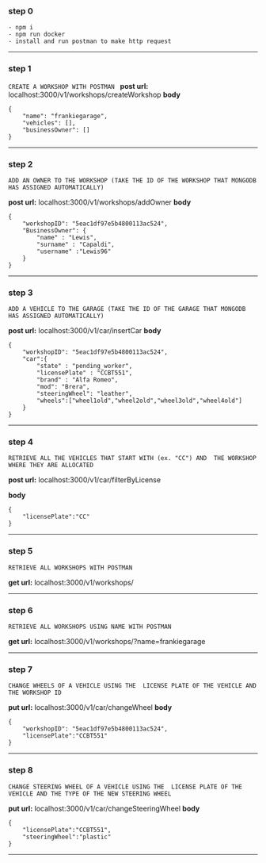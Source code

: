 ### step 0 

```
- npm i
- npm run docker
- install and run postman to make http request
```
---------------------------------------------

### step 1

`CREATE A WORKSHOP
WITH POSTMAN
`
<b>post url:</b>  <a>localhost:3000/v1/workshops/createWorkshop</a>
<b>body</b> 
```
{
    "name": "frankiegarage",
    "vehicles": [],
    "businessOwner": []
}
```
---------------------------------------------

### step 2
`
ADD AN OWNER TO THE WORKSHOP (TAKE THE ID OF THE WORKSHOP
THAT MONGODB HAS ASSIGNED AUTOMATICALLY)
`

<b>post url:</b>  <a>localhost:3000/v1/workshops/addOwner</a>
<b>body</b>
```
{
    "workshopID": "5eac1df97e5b4800113ac524",
    "BusinessOwner": {
        "name" : "Lewis",
        "surname" : "Capaldi",
        "username" :"Lewis96"
    }
}
```
---------------------------------------------

### step 3
`
ADD A VEHICLE TO THE GARAGE (TAKE THE ID OF THE GARAGE
THAT MONGODB HAS ASSIGNED AUTOMATICALLY)
`

<b>post url:</b>  <a>localhost:3000/v1/car/insertCar</a>
<b>body</b> 

```
{
    "workshopID": "5eac1df97e5b4800113ac524",
    "car":{
        "state" : "pending_worker",
        "licensePlate" : "CCBT551",
        "brand" : "Alfa Romeo",
        "mod": "Brera",
        "steeringWheel": "leather",
        "wheels":["wheel1old","wheel2old","wheel3old","wheel4old"]
    }
}
```
---------------------------------------------

### step 4
`
RETRIEVE ALL THE VEHICLES THAT START WITH (ex. "CC") AND 
THE WORKSHOP WHERE THEY ARE ALLOCATED
`

<b>post url:</b>  <a>localhost:3000/v1/car/filterByLicense</a>

<b>body</b>  
```
{
    "licensePlate":"CC"
}
```
---------------------------------------------


### step 5
`
RETRIEVE ALL WORKSHOPS
WITH POSTMAN
`

<b>get url:</b>  <a>localhost:3000/v1/workshops/</a>

---------------------------------------------

### step 6
`
RETRIEVE ALL WORKSHOPS USING NAME
WITH POSTMAN
`

<b>get url:</b> <a>localhost:3000/v1/workshops/?name=frankiegarage</a>

---------------------------------------------

### step 7

`
CHANGE WHEELS OF A VEHICLE USING THE 
LICENSE PLATE OF THE VEHICLE AND THE WORKSHOP ID
`

<b>put url:</b> localhost:3000/v1/car/changeWheel
<b>body</b>
```
{
    "workshopID": "5eac1df97e5b4800113ac524",
    "licensePlate":"CCBT551"
}
```
---------------------------------------------

### step 8

`
CHANGE STEERING WHEEL OF A VEHICLE USING THE 
LICENSE PLATE OF THE VEHICLE AND THE TYPE OF
THE NEW STEERING WHEEL
`

<b>put url:</b> localhost:3000/v1/car/changeSteeringWheel
<b>body</b>
```
{
    "licensePlate":"CCBT551",
    "steeringWheel":"plastic"
}
```
---------------------------------------------